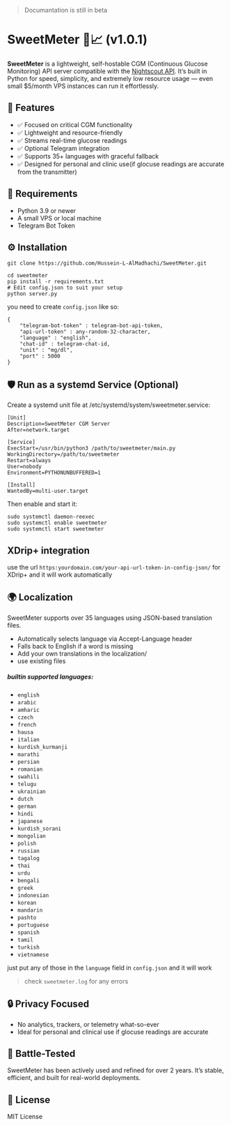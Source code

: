 
> Documantation is still in beta

# SweetMeter 🍬📈 (v1.0.1)

**SweetMeter** is a lightweight, self-hostable CGM (Continuous Glucose Monitoring) API server compatible with the [Nightscout API](https://github.com/nightscout/cgm-remote-monitor). It’s built in Python for speed, simplicity, and extremely low resource usage — even small $5/month VPS instances can run it effortlessly.

## 🚀 Features

- ✅ Focused on critical CGM functionality  
- ✅ Lightweight and resource-friendly  
- ✅ Streams real-time glucose readings  
- ✅ Optional Telegram integration  
- ✅ Supports 35+ languages with graceful fallback  
- ✅ Designed for personal and clinic use(if glocuse readings are accurate from the transmitter)

## 🧰 Requirements

- Python 3.9 or newer  
- A small VPS or local machine  
- Telegram Bot Token

## ⚙️ Installation

```
git clone https://github.com/Hussein-L-AlMadhachi/SweetMeter.git

cd sweetmeter
pip install -r requirements.txt
# Edit config.json to suit your setup
python server.py
```
you need to create `config.json` like so:
```
{
    "telegram-bot-token" : telegram-bot-api-token,
    "api-url-token" : any-random-32-character,
    "language" : "english",
    "chat-id" : telegram-chat-id,
    "unit" : "mg/dl",
    "port" : 5000
}
```

## 🛡️ Run as a systemd Service (Optional)

Create a systemd unit file at /etc/systemd/system/sweetmeter.service:
```
[Unit]
Description=SweetMeter CGM Server
After=network.target

[Service]
ExecStart=/usr/bin/python3 /path/to/sweetmeter/main.py
WorkingDirectory=/path/to/sweetmeter
Restart=always
User=nobody
Environment=PYTHONUNBUFFERED=1

[Install]
WantedBy=multi-user.target
```
Then enable and start it:
```
sudo systemctl daemon-reexec  
sudo systemctl enable sweetmeter  
sudo systemctl start sweetmeter  
```

## XDrip+ integration

use the url `https:yourdomain.com/your-api-url-token-in-config-json/` for XDrip+ and it will work automatically

## 🌍 Localization

SweetMeter supports over 35 languages using JSON-based translation files.

- Automatically selects language via Accept-Language header  
- Falls back to English if a word is missing  
- Add your own translations in the localization/
- use existing files

##### builtin supported languages:
* `english`
* `arabic`
* `amharic`
* `czech`
* `french`
* `hausa`
* `italian`
* `kurdish_kurmanji`
* `marathi`
* `persian`
* `romanian`
* `swahili`
* `telugu`
* `ukrainian`
* `dutch`
* `german`
* `hindi`
* `japanese`
* `kurdish_sorani`
* `mongolian`
* `polish`
* `russian`
* `tagalog`
* `thai`
* `urdu`
* `bengali`
* `greek`
* `indonesian`
* `korean`
* `mandarin`
* `pashto`
* `portuguese`
* `spanish`
* `tamil`
* `turkish`
* `vietnamese`

just put any of those in the `language` field in `config.json` and it will work

> check `sweetmeter.log` for any errors


## 🔒 Privacy Focused

- No analytics, trackers, or telemetry what-so-ever
- Ideal for personal and clinical use if glocuse readings are accurate  

## 🧪 Battle-Tested

SweetMeter has been actively used and refined for over 2 years. It’s stable, efficient, and built for real-world deployments.

## 📄 License

MIT License

